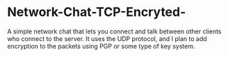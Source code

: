 # Network-Chat-TCP-Encryted-
A simple network chat that lets you connect and talk between other clients who connect to the server. It uses the UDP protocol, and I plan to add encryption to the packets using PGP or some type of key system.
